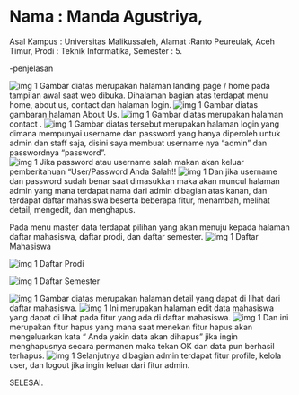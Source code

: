 # Nama : Manda Agustriya,
Asal Kampus : Universitas Malikussaleh,
Alamat :Ranto Peureulak, Aceh Timur,
Prodi : Teknik Informatika,
Semester : 5.

-penjelasan

![img 1](ss/1.jpg)
Gambar diatas merupakan halaman landing page / home pada tampilan awal saat web dibuka. Dihalaman bagian atas terdapat menu home, about us, contact dan halaman login.
![img 1](ss/2.jpg)
Gambar diatas gambaran halaman About Us.
![img 1](ss/3.jpg)
Gambar diatas merupakan halaman contact .
 ![img 1](ss/4.jpg)
Gambar diatas tersebut merupakan halaman login yang dimana mempunyai username dan password yang hanya diperoleh untuk admin dan staff saja, disini saya membuat username nya “admin” dan passwordnya “password”.  
 ![img 1](ss/5.jpg)
Jika password atau username salah makan akan keluar pemberitahuan “User/Password Anda Salah!!
 ![img 1](ss/6.jpg)
Dan jika username dan password sudah benar saat dimasukkan maka akan muncul halaman admin yang mana terdapat nama dari admin dibagian atas kanan, dan terdapat daftar mahasiswa beserta beberapa fitur, menambah, melihat detail, mengedit, dan menghapus.
 
Pada menu master data terdapat pilihan yang akan menuju kepada halaman daftar mahasiswa, daftar prodi, dan daftar semester.
 ![img 1](ss/8.jpg)
Daftar Mahasiswa
	 
 ![img 1](ss/9.jpg)
Daftar Prodi
	 
 ![img 1](ss/10.jpg)
Daftar Semester


  ![img 1](ss/11.jpg)
Gambar diatas merupakan halaman detail yang dapat di lihat dari daftar mahasiswa.
  ![img 1](ss/12.jpg)
Ini merupakan halaman edit data mahasiswa yang dapat di lihat pada fitur yang ada di daftar mahasiswa.
  ![img 1](ss/13.jpg)
Dan ini merupakan fitur hapus yang mana saat menekan fitur hapus akan mengeluarkan kata “ Anda yakin data akan dihapus” jika ingin menghapusnya secara permanen maka tekan OK dan data pun berhasil  terhapus.
  ![img 1](ss/14.jpg)
Selanjutnya dibagian admin terdapat fitur profile, kelola user, dan logout jika ingin keluar dari fitur admin.


SELESAI.
